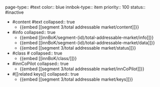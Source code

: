 page-type:: #text
color:: blue
innbok-type:: item
priority:: 100
status:: #inactive

- #content #text
  collapsed:: true
	- {{embed [[segment 3/total addressable market/content]]}}
- #info
  collapsed:: true
	- {{embed [[innBoK/segment-(id)/total-addressable-market/info]]}}
	- {{embed [[innBoK/segment-(id)/total-addressable-market/data]]}}
	- {{embed [[segment 3/total addressable market/status]]}}
- #class #
  collapsed:: true
	- {{embed [[innBoK/class/]]}}
- #innCoPilot
  collapsed:: true
	- {{embed [[segment 3/total addressable market/innCoPilot]]}}
- #[[related keys]]
  collapsed:: true
	- {{embed [[segment 3/total addressable market/keys]]}}


